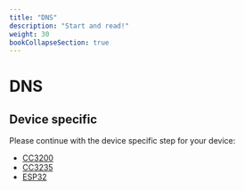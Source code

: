 ```yaml
---
title: "DNS"
description: "Start and read!"
weight: 30
bookCollapseSection: true
---
```

# DNS

## Device specific
Please continue with the device specific step for your device: 
* [CC3200](cc3200)
* [CC3235](cc3235)
* [ESP32](esp32)
